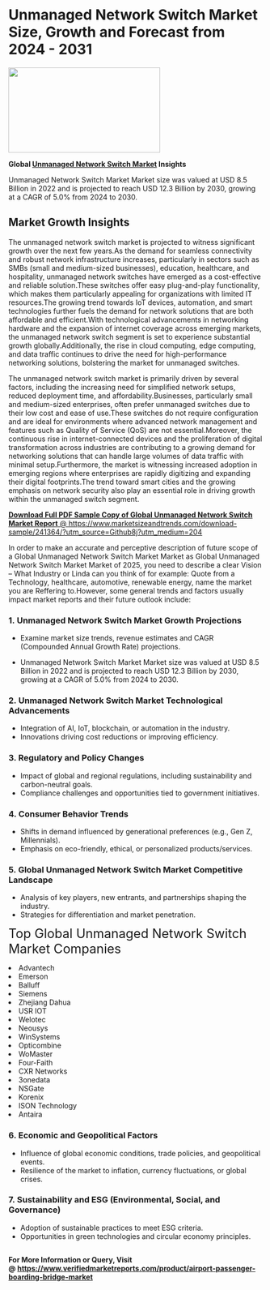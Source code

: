 <H1>Unmanaged Network Switch Market Size, Growth and Forecast from 2024 - 2031</H1><img class="aligncenter size-medium wp-image-584254" src="https://thirdeyenews.in/wp-content/uploads/2024/09/Global-Market-Research-300x168.jpeg" alt="" width="300" height="168" /><p><strong>Global&nbsp;<a href="https://www.marketsizeandtrends.com/download-sample/241364/?utm_source=Github8j?utm_medium=204">Unmanaged Network Switch Market</a> Insights</strong></p><p>Unmanaged Network Switch Market Market size was valued at USD 8.5 Billion in 2022 and is projected to reach USD 12.3 Billion by 2030, growing at a CAGR of 5.0% from 2024 to 2030.</p><p><h2>Market Growth Insights</h2> <p>The unmanaged network switch market is projected to witness significant growth over the next few years.As the demand for seamless connectivity and robust network infrastructure increases, particularly in sectors such as SMBs (small and medium-sized businesses), education, healthcare, and hospitality, unmanaged network switches have emerged as a cost-effective and reliable solution.These switches offer easy plug-and-play functionality, which makes them particularly appealing for organizations with limited IT resources.The growing trend towards IoT devices, automation, and smart technologies further fuels the demand for network solutions that are both affordable and efficient.With technological advancements in networking hardware and the expansion of internet coverage across emerging markets, the unmanaged network switch segment is set to experience substantial growth globally.Additionally, the rise in cloud computing, edge computing, and data traffic continues to drive the need for high-performance networking solutions, bolstering the market for unmanaged switches.</p> <p><a href="#download-sample"></a></p> <p>The unmanaged network switch market is primarily driven by several factors, including the increasing need for simplified network setups, reduced deployment time, and affordability.Businesses, particularly small and medium-sized enterprises, often prefer unmanaged switches due to their low cost and ease of use.These switches do not require configuration and are ideal for environments where advanced network management and features such as Quality of Service (QoS) are not essential.Moreover, the continuous rise in internet-connected devices and the proliferation of digital transformation across industries are contributing to a growing demand for networking solutions that can handle large volumes of data traffic with minimal setup.Furthermore, the market is witnessing increased adoption in emerging regions where enterprises are rapidly digitizing and expanding their digital footprints.The trend toward smart cities and the growing emphasis on network security also play an essential role in driving growth within the unmanaged switch segment.</p> <p><a href="#get-more"></p><p><span class=""><strong>Download Full PDF Sample Copy of Global Unmanaged Network Switch Market Report</strong> @ <a href="https://www.marketsizeandtrends.com/download-sample/241364/?utm_source=Github8j?utm_medium=204" target="_blank">https://www.marketsizeandtrends.com/download-sample/241364/?utm_source=Github8j?utm_medium=204</a></span></p><p>In order to make an accurate and perceptive description of future scope of a Global&nbsp;Unmanaged Network Switch Market Market as Global&nbsp;Unmanaged Network Switch Market Market of 2025, you need to describe a clear Vision &ndash; What Industry or Linda can you think of for example: Quote from a Technology, healthcare, automotive, renewable energy, name the market you are Reffering to.However, some general trends and factors usually impact market reports and their future outlook include:</p><h3>1.&nbsp;<strong>Unmanaged Network Switch Market Growth Projections</strong></h3><ul><li>Examine market size trends, revenue estimates and CAGR (Compounded Annual Growth Rate) projections.</li><li><p>Unmanaged Network Switch Market Market size was valued at USD 8.5 Billion in 2022 and is projected to reach USD 12.3 Billion by 2030, growing at a CAGR of 5.0% from 2024 to 2030.</p></li></ul><h3>2.&nbsp;<strong>Unmanaged Network Switch Market Technological Advancements</strong></h3><ul><li>Integration of AI, IoT, blockchain, or automation in the industry.</li><li>Innovations driving cost reductions or improving efficiency.</li></ul><h3>3.&nbsp;<strong>Regulatory and Policy Changes</strong></h3><ul><li>Impact of global and regional regulations, including sustainability and carbon-neutral goals.</li><li>Compliance challenges and opportunities tied to government initiatives.</li></ul><h3>4.&nbsp;<strong>Consumer Behavior Trends</strong></h3><ul><li>Shifts in demand influenced by generational preferences (e.g., Gen Z, Millennials).</li><li>Emphasis on eco-friendly, ethical, or personalized products/services.</li></ul><h3>5.&nbsp;<strong>Global Unmanaged Network Switch Market Competitive Landscape</strong></h3><ul><li>Analysis of key players, new entrants, and partnerships shaping the industry.</li><li>Strategies for differentiation and market penetration.</li></ul><p data-pm-slice="1 1 []"><span style="color: inherit; font-family: inherit; font-size: 25px;">Top Global Unmanaged Network Switch Market Companies</span></p><div class="" data-test-id=""><p><li>Advantech</li><li> Emerson</li><li> Balluff</li><li> Siemens</li><li> Zhejiang Dahua</li><li> USR IOT</li><li> Welotec</li><li> Neousys</li><li> WinSystems</li><li> Opticombine</li><li> WoMaster</li><li> Four-Faith</li><li> CXR Networks</li><li> 3onedata</li><li> NSGate</li><li> Korenix</li><li> ISON Technology</li><li> Antaira</li></p></div><h3>6.&nbsp;<strong>Economic and Geopolitical Factors</strong></h3><ul><li>Influence of global economic conditions, trade policies, and geopolitical events.</li><li>Resilience of the market to inflation, currency fluctuations, or global crises.</li></ul><h3>7.&nbsp;<strong>Sustainability and ESG (Environmental, Social, and Governance)</strong></h3><ul><li>Adoption of sustainable practices to meet ESG criteria.</li><li>Opportunities in green technologies and circular economy principles.</li></ul><h2><strong style="font-size: 14px;">For More Information or Query, Visit @&nbsp;</strong><a style="background-color: #ffffff; font-size: 14px;" href="https://www.marketsizeandtrends.com/report/unmanaged-network-switch-market/" target="_blank">https://www.verifiedmarketreports.com/product/airport-passenger-boarding-bridge-market</a></h2>